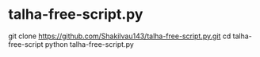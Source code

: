 # talha-free-script.py
git clone https://github.com/Shakilvau143/talha-free-script.py.git
cd talha-free-script
python talha-free-script.py
